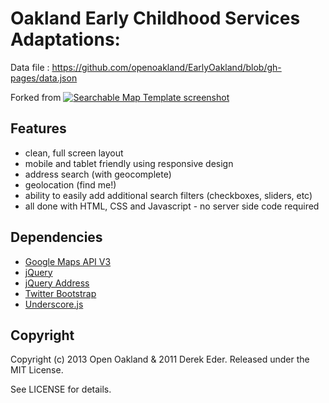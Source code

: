 # Oakland Early Childhood Services Adaptations:

Data file : https://github.com/openoakland/EarlyOakland/blob/gh-pages/data.json

Forked from [![Searchable Map Template screenshot](http://derekeder.com/images/map-template-screenshot.png)](http://derekeder.com/searchable_map_template/demo/index.html)

## Features

* clean, full screen layout
* mobile and tablet friendly using responsive design
* address search (with geocomplete)
* geolocation (find me!)
* ability to easily add additional search filters (checkboxes, sliders, etc)
* all done with HTML, CSS and Javascript - no server side code required
  
## Dependencies

* [Google Maps API V3](https://developers.google.com/maps/documentation/javascript)
* [jQuery](http://jquery.org)
* [jQuery Address](http://www.asual.com/jquery/address)
* [Twitter Bootstrap](http://twitter.github.com/bootstrap)
* [Underscore.js](http://underscorejs.org)

## Copyright

Copyright (c) 2013 Open Oakland & 2011 Derek Eder. Released under the MIT License.

See LICENSE for details.
